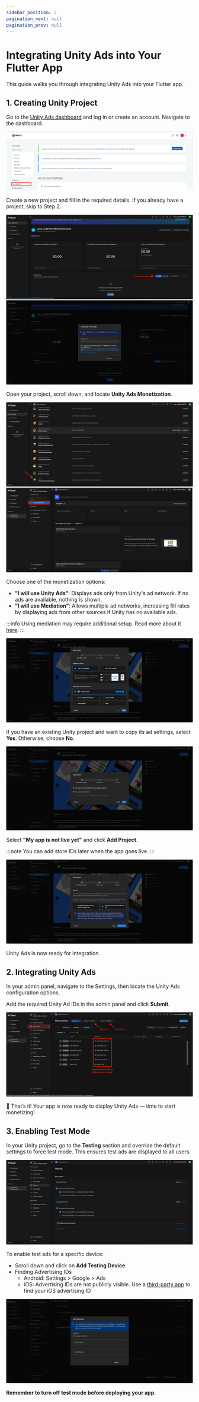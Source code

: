 ```yaml
---
sidebar_position: 2
pagination_next: null
pagination_prev: null
---
```


# Integrating Unity Ads into Your Flutter App

This guide walks you through integrating Unity Ads into your Flutter app.

## 1. Creating Unity Project

Go to the [Unity Ads dashboard](https://id.unity.com/en/account/) and log in or create an account.
Navigate to the dashboard.

![Unity Ads Dashboard](../../../static/img/advertisement/Unityads1.png)

Create a new project and fill in the required details. If you already have a project, skip to Step 2.

![Create Unity Project](../../../static/img/advertisement/Unityads2.png)
![Project Form](../../../static/img/advertisement/Unityads3.png)

Open your project, scroll down, and locate **Unity Ads Monetization**.

![Unity Ads Monetization](../../../static/img/advertisement/Unityads4.png)
![Enable Ads](../../../static/img/advertisement/Unityads5.png)

Choose one of the monetization options:

- **"I will use Unity Ads"**: Displays ads only from Unity's ad network. If no ads are available, nothing is shown.
- **"I will use Mediation"**: Allows multiple ad networks, increasing fill rates by displaying ads from other sources if Unity has no available ads.

:::info
Using mediation may require additional setup. Read more about it [here](https://docs.unity.com/ads/en-us/manual/ImplementingUnityAdsInMediation).
:::

![Mediation Ads](../../../static/img/advertisement/Unityads6.png)

If you have an existing Unity project and want to copy its ad settings, select **Yes**. Otherwise, choose **No**.

![Copy Ad Settings](../../../static/img/advertisement/Unityads7.png)

Select **"My app is not live yet"** and click **Add Project**.

:::note
You can add store IDs later when the app goes live.
:::

![Connecting Apps with Unity SDK](../../../static/img/advertisement/Unityads8.png)

Unity Ads is now ready for integration.

## 2. Integrating Unity Ads

In your admin panel, navigate to the Settings, then locate the Unity Ads configuration options.

Add the required Unity Ad IDs in the admin panel and click **Submit**.

![Unity Ad IDs](../../../static/img/advertisement/Unityads9.png)

🎉 That’s it! Your app is now ready to display Unity Ads — time to start monetizing!

## 3. Enabling Test Mode

In your Unity project, go to the **Testing** section and override the default settings to force test mode. This ensures test ads are displayed to all users.

![Testing Ads](../../../static/img/advertisement/Unityads10.png)

To enable test ads for a specific device:

- Scroll down and click on **Add Testing Device**.
- Finding Advertising IDs
  - Android: Settings > Google > Ads
  - iOS: Advertising IDs are not publicly visible. Use a [third-party app](https://apps.apple.com/in/app/my-device-id-by-appsflyer/id1192323960) to find your iOS advertising ID

![Testing on Specific Device](../../../static/img/advertisement/Unityads11.png)

**Remember to turn off test mode before deploying your app.**
